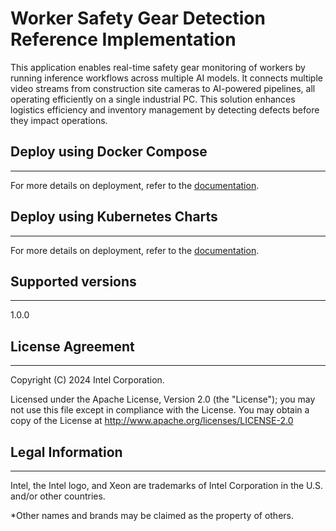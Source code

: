 # Worker Safety Gear Detection Reference Implementation

This application enables real-time safety gear monitoring of workers by running inference workflows across multiple AI models. It connects multiple video streams from construction site cameras to AI-powered pipelines, all operating efficiently on a single industrial PC. This solution enhances logistics efficiency and inventory management by detecting defects before they impact operations.

## Deploy using Docker Compose
---
For more details on deployment, refer to the [documentation](https://docs.openedgeplatform.intel.com/edge-ai-suites/worker-safety-gear-detection/1.2.0/user-guide/get-started.html).
 
## Deploy using Kubernetes Charts

---
For more details on deployment, refer to the [documentation](https://docs.openedgeplatform.intel.com/edge-ai-suites/worker-safety-gear-detection/1.2.0/user-guide/how-to-deploy-with-helm.html).

## Supported versions

---
1.0.0

## License Agreement
---
Copyright (C) 2024 Intel Corporation.

Licensed under the Apache License, Version 2.0 (the "License");
you may not use this file except in compliance with the License.
You may obtain a copy of the License at
http://www.apache.org/licenses/LICENSE-2.0

## Legal Information
---
Intel, the Intel logo, and Xeon are trademarks of Intel Corporation in the U.S. and/or other countries.

*Other names and brands may be claimed as the property of others.
